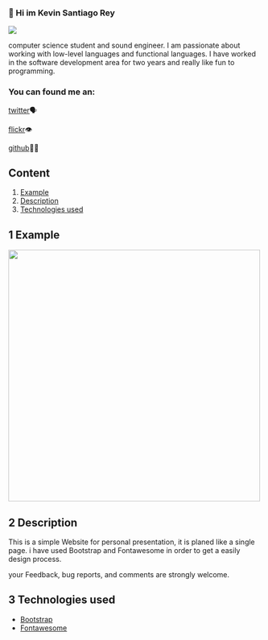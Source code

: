 ### 👋 Hi im Kevin Santiago Rey
![](https://i.imgur.com/P6EtmaL.png)

computer science student and sound engineer. I am passionate about working with low-level languages and functional languages. I have worked in the software development area for two years and really like fun to programming.

### You can found me an:
[twitter](https://)🗣

[flickr](https://)👁

[github](https://)🧑‍💻
## Content
1. [Example](#Example)
2. [Description](#Description)
3. [Technologies used](#Technologies_used)

## <div id= "Example"></div> 1 Example

<img src="https://i.imgur.com/ozwj5So.gif" width="500px">


## <div id= "Description"></div> 2 Description
This is a simple Website for personal presentation, it is planed like a single page. i have used Bootstrap and Fontawesome in order to get a easily design process.

your Feedback, bug reports, and comments are strongly welcome.

## <div id= "Technologies_used"></div> 3 Technologies used
* [Bootstrap](https://getbootstrap.com)
* [Fontawesome](https://fontawesome.com)